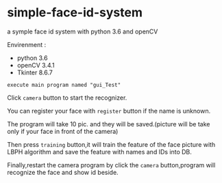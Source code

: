 # simple-face-id-system
a symple face id system with python 3.6 and openCV


Envirenment :   
-  python 3.6  
-  openCV 3.4.1  
-  Tkinter 8.6.7  
                      
` execute main program named "gui_Test" `

Click `camera` button to start the recognizer.

You can register your face with `register` button if the name is unknown.

The program will take 10 pic. and they will be saved.(picture will be take only if your face in front of the camera)

Then press `training` button,it will train the feature of the face picture with LBPH algorithm and save the feature with names and IDs into DB.

Finally,restart the camera program by click the `camera` button,program will recognize the face and show id beside.
